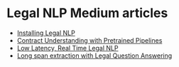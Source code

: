 # Legal NLP Medium articles
- [Installing Legal NLP](https://medium.com/john-snow-labs/installing-finance-and-legal-nlp-1e5af3de5552?source=your_stories_page-------------------------------------)
- [Contract Understanding with Pretrained Pipelines](https://medium.com/@jjmcarrascosa/contract-understanding-with-legal-nlp-pretrained-pipelines-84da2346af17?source=your_stories_page-------------------------------------)
- [Low Latency, Real Time Legal NLP](https://medium.com/@jjmcarrascosa/low-latency-real-time-legal-ai-with-spark-nlp-on-grpc-a2f9b899de92?source=your_stories_page-------------------------------------)
- [Long span extraction with Legal Question Answering](https://medium.com/spark-nlp/long-span-clause-extraction-for-legal-nlp-using-q-a-and-automatic-prompt-generation-c217ec246ba6?source=your_stories_page-------------------------------------)
